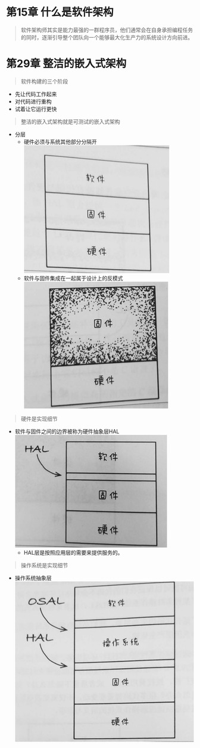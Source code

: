 # 第15章 什么是软件架构

> 软件架构师其实是能力最强的一群程序员，他们通常会在自身承担编程任务的同时，逐渐引导整个团队向一个能够最大化生产力的系统设计方向前进。

# 第29章 整洁的嵌入式架构

> 软件构建的三个阶段

+ 先让代码工作起来
+ 对代码进行重构
+ 试着让它运行更快

> 整洁的嵌入式架构就是可测试的嵌入式架构

+ 分层
  + 硬件必须与系统其他部分分隔开![1676288940723](image/第5部分软件架构/1676288940723.png)
  + 软件与固件集成在一起属于设计上的反模式![1676288927441](image/第5部分软件架构/1676288927441.png)

> 硬件是实现细节

+ 软件与固件之间的边界被称为硬件抽象层HAL![1676290089849](image/第5部分软件架构/1676290089849.png)
  + HAL层是按照应用层的需要来提供服务的。

> 操作系统是实现细节

+ 操作系统抽象层![1676294126796](image/第5部分软件架构/1676294126796.png)
